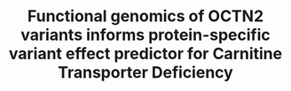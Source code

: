 ---
author_profile: false
title: "Functional genomics of OCTN2 variants informs protein-specific variant effect predictor for Carnitine Transporter Deficiency"
authors: "Koleske ML, McInnes G, Brown JEH, Thomas N, Hutchinson K, Chin MY, **Koehl A**, Arkin MR, Schlessinger A, Gallagher RC, Song YS, Altman RB, Giacomini KM"
pub_date: 2022-11-15
journal: 'Proceedings of the National Academy of Sciences of the United States of America (PNAS)'
image: '/images/pubs/2022-koleske.jpg'
pdf: ''
pmid: 36343260
pmcid: PMC9674959
---